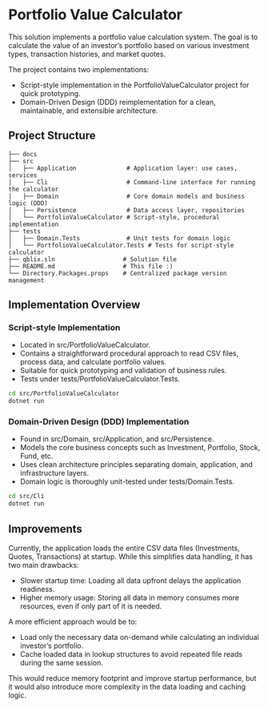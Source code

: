 # Portfolio Value Calculator
This solution implements a portfolio value calculation system. The goal is to calculate the value of an investor’s portfolio based on various investment types, transaction histories, and market quotes.

The project contains two implementations:
- Script-style implementation in the PortfolioValueCalculator project for quick prototyping.
- Domain-Driven Design (DDD) reimplementation for a clean, maintainable, and extensible architecture.

## Project Structure
```
├── docs
├── src
│   ├── Application              # Application layer: use cases, services
│   ├── Cli                      # Command-line interface for running the calculator
│   ├── Domain                   # Core domain models and business logic (DDD)
│   ├── Persistence              # Data access layer, repositories
│   └── PortfolioValueCalculator # Script-style, procedural implementation
├── tests
│   ├── Domain.Tests             # Unit tests for domain logic
│   └── PortfolioValueCalculator.Tests # Tests for script-style calculator
├── qblix.sln                   # Solution file
├── README.md                   # This file :)
└── Directory.Packages.props    # Centralized package version management
```

## Implementation Overview

### Script-style Implementation
- Located in src/PortfolioValueCalculator. 
- Contains a straightforward procedural approach to read CSV files, process data, and calculate portfolio values. 
- Suitable for quick prototyping and validation of business rules. 
- Tests under tests/PortfolioValueCalculator.Tests.

```bash
cd src/PortfolioValueCalculator
dotnet run
```

### Domain-Driven Design (DDD) Implementation
- Found in src/Domain, src/Application, and src/Persistence.
- Models the core business concepts such as Investment, Portfolio, Stock, Fund, etc.
- Uses clean architecture principles separating domain, application, and infrastructure layers.
- Domain logic is thoroughly unit-tested under tests/Domain.Tests.


```bash
cd src/Cli
dotnet run
```

## Improvements
Currently, the application loads the entire CSV data files (Investments, Quotes, Transactions) at startup. While this simplifies data handling, it has two main drawbacks:
- Slower startup time: Loading all data upfront delays the application readiness.
- Higher memory usage: Storing all data in memory consumes more resources, even if only part of it is needed.

A more efficient approach would be to:
- Load only the necessary data on-demand while calculating an individual investor’s portfolio.
- Cache loaded data in lookup structures to avoid repeated file reads during the same session.

This would reduce memory footprint and improve startup performance, but it would also introduce more complexity in the data loading and caching logic.
